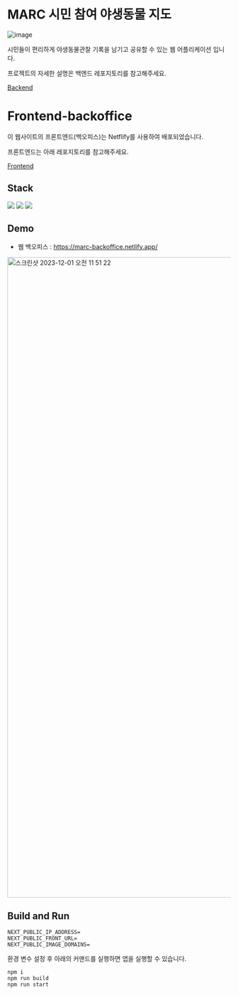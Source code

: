 # MARC 시민 참여 야생동물 지도

![image](https://github.com/tech4impact-marc/frontend/assets/77828537/33d25ea5-44d7-479e-b12b-5df9dafde5af)


시민들이 편리하게 야생동물관찰 기록을 남기고 공유할 수 있는 웹 어플리케이션 입니다.

프로젝트의 자세한 설명은 백엔드 레포지토리를 참고해주세요.

[Backend](https://github.com/tech4impact-marc/backend)



# Frontend-backoffice

이 웹사이트의 프론트엔드(백오피스)는 Netflify를 사용하여 배포되었습니다.

프론트엔드는 아래 레포지토리를 참고해주세요.

[Frontend](https://github.com/tech4impact-marc/frontend.git)


## Stack
<img src="https://img.shields.io/badge/javascript-F7DF1E?style=for-the-badge&logo=javascript&logoColor=black"> 
<img src="https://img.shields.io/badge/typescript-3178C6?style=for-the-badge&logo=typescript&logoColor=white">
<img src="https://img.shields.io/badge/next.js-000000?style=for-the-badge&logo=nextdotjs&logoColor=white">

## Demo
- 웹 백오피스 : https://marc-backoffice.netlify.app/
<img width="1444" alt="스크린샷 2023-12-01 오전 11 51 22" src="https://github.com/tech4impact-marc/backend/assets/77828537/717b74e2-d691-4240-85b9-13dfd9f7c59c">

## Build and Run

```
NEXT_PUBLIC_IP_ADDRESS=
NEXT_PUBLIC_FRONT_URL=
NEXT_PUBLIC_IMAGE_DOMAINS=
```

환경 변수 설정 후 아래의 커맨드를 실행하면 앱을 실행할 수 있습니다.

```
npm i
npm run build
npm run start
```

<!-- ## Architecture -->
